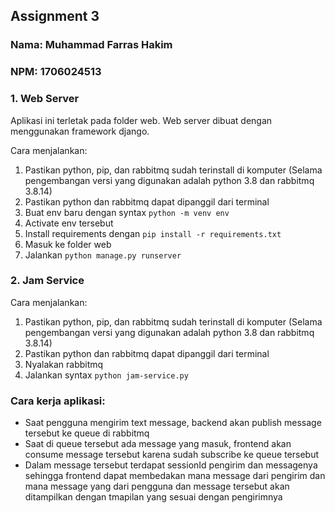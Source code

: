 ## Assignment 3 
### Nama: Muhammad Farras Hakim
### NPM: 1706024513

### 1. Web Server
Aplikasi ini terletak pada folder web. Web server dibuat dengan menggunakan framework django.

Cara menjalankan:

1. Pastikan python, pip, dan rabbitmq sudah terinstall di komputer (Selama pengembangan versi yang digunakan adalah python 3.8 dan rabbitmq 3.8.14)
2. Pastikan python dan rabbitmq dapat dipanggil dari terminal
3. Buat env baru dengan syntax `python -m venv env`
4. Activate env tersebut
5. Install requirements dengan `pip install -r requirements.txt`
6. Masuk ke folder web
7. Jalankan `python manage.py runserver`

### 2. Jam Service 

Cara menjalankan:

1. Pastikan python, pip, dan rabbitmq sudah terinstall di komputer (Selama pengembangan versi yang digunakan adalah python 3.8 dan rabbitmq 3.8.14)
2. Pastikan python dan rabbitmq dapat dipanggil dari terminal
3. Nyalakan rabbitmq
4. Jalankan syntax `python jam-service.py`
   
### Cara kerja aplikasi:
- Saat pengguna mengirim text message, backend akan publish message tersebut ke queue di rabbitmq
- Saat di queue tersebut ada message yang masuk, frontend akan consume message tersebut karena sudah subscribe ke queue tersebut
- Dalam message tersebut terdapat sessionId pengirim dan messagenya sehingga frontend dapat membedakan mana message dari pengirim dan mana message yang dari pengguna dan message tersebut akan ditampilkan dengan tmapilan yang sesuai dengan pengirimnya